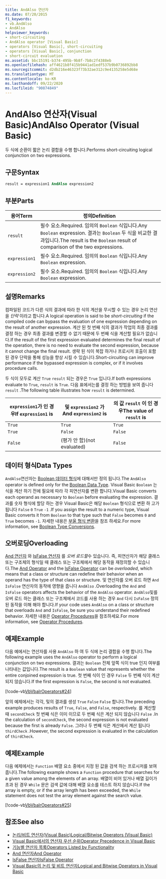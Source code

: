 ```yaml
---
title: AndAlso 연산자
ms.date: 07/20/2015
f1_keywords:
- vb.AndAlso
- AndAlso
helpviewer_keywords:
- short-circuiting
- AndAlso operator [Visual Basic]
- operators [Visual Basic], short-circuiting
- operators [Visual Basic], conjunction
- short-circuit evaluation
ms.assetid: bbc15191-b374-495b-9b8f-7b8c2f4388eb
ms.openlocfilehash: aff4621b8f415b9441ad1edf537b9b0736892bb8
ms.sourcegitcommit: d2db216e46323f73b32ae312c9e4135258e5d68e
ms.translationtype: MT
ms.contentlocale: ko-KR
ms.lasthandoff: 09/22/2020
ms.locfileid: "90874849"
---
```

# <a name="andalso-operator-visual-basic"></a><span data-ttu-id="c0c61-102">AndAlso 연산자(Visual Basic)</span><span class="sxs-lookup"><span data-stu-id="c0c61-102">AndAlso Operator (Visual Basic)</span></span>

<span data-ttu-id="c0c61-103">두 식에 순환이 짧은 논리 결합을 수행 합니다.</span><span class="sxs-lookup"><span data-stu-id="c0c61-103">Performs short-circuiting logical conjunction on two expressions.</span></span>  
  
## <a name="syntax"></a><span data-ttu-id="c0c61-104">구문</span><span class="sxs-lookup"><span data-stu-id="c0c61-104">Syntax</span></span>  
  
```vb
result = expression1 AndAlso expression2  
```  
  
## <a name="parts"></a><span data-ttu-id="c0c61-105">부분</span><span class="sxs-lookup"><span data-stu-id="c0c61-105">Parts</span></span>  
  
|<span data-ttu-id="c0c61-106">용어</span><span class="sxs-lookup"><span data-stu-id="c0c61-106">Term</span></span>|<span data-ttu-id="c0c61-107">정의</span><span class="sxs-lookup"><span data-stu-id="c0c61-107">Definition</span></span>|  
|---|---|  
|`result`|<span data-ttu-id="c0c61-108">필수 요소.</span><span class="sxs-lookup"><span data-stu-id="c0c61-108">Required.</span></span> <span data-ttu-id="c0c61-109">임의의 `Boolean` 식입니다.</span><span class="sxs-lookup"><span data-stu-id="c0c61-109">Any `Boolean` expression.</span></span> <span data-ttu-id="c0c61-110">결과는 `Boolean` 두 식을 비교한 결과입니다.</span><span class="sxs-lookup"><span data-stu-id="c0c61-110">The result is the `Boolean` result of comparison of the two expressions.</span></span>|  
|`expression1`|<span data-ttu-id="c0c61-111">필수 요소.</span><span class="sxs-lookup"><span data-stu-id="c0c61-111">Required.</span></span> <span data-ttu-id="c0c61-112">임의의 `Boolean` 식입니다.</span><span class="sxs-lookup"><span data-stu-id="c0c61-112">Any `Boolean` expression.</span></span>|  
|`expression2`|<span data-ttu-id="c0c61-113">필수 요소.</span><span class="sxs-lookup"><span data-stu-id="c0c61-113">Required.</span></span> <span data-ttu-id="c0c61-114">임의의 `Boolean` 식입니다.</span><span class="sxs-lookup"><span data-stu-id="c0c61-114">Any `Boolean` expression.</span></span>|  
  
## <a name="remarks"></a><span data-ttu-id="c0c61-115">설명</span><span class="sxs-lookup"><span data-stu-id="c0c61-115">Remarks</span></span>  

 <span data-ttu-id="c0c61-116">컴파일된 코드가 다른 식의 결과에 따라 한 식의 계산을 무시할 수 있는 경우 논리 연산을 *단락* 이라고 합니다.</span><span class="sxs-lookup"><span data-stu-id="c0c61-116">A logical operation is said to be *short-circuiting* if the compiled code can bypass the evaluation of one expression depending on the result of another expression.</span></span> <span data-ttu-id="c0c61-117">계산 된 첫 번째 식의 결과가 작업의 최종 결과를 결정 하는 경우 최종 결과를 변경할 수 없기 때문에 두 번째 식을 계산할 필요가 없습니다.</span><span class="sxs-lookup"><span data-stu-id="c0c61-117">If the result of the first expression evaluated determines the final result of the operation, there is no need to evaluate the second expression, because it cannot change the final result.</span></span> <span data-ttu-id="c0c61-118">생략 된 식이 복잡 하거나 프로시저 호출이 포함 된 경우 단락을 통해 성능을 향상 시킬 수 있습니다.</span><span class="sxs-lookup"><span data-stu-id="c0c61-118">Short-circuiting can improve performance if the bypassed expression is complex, or if it involves procedure calls.</span></span>  
  
 <span data-ttu-id="c0c61-119">두 식이 모두로 계산 `True` `result` 되는 경우은 `True` 입니다.</span><span class="sxs-lookup"><span data-stu-id="c0c61-119">If both expressions evaluate to `True`, `result` is `True`.</span></span> <span data-ttu-id="c0c61-120">다음 표에서는를 결정 하는 방법을 보여 줍니다 `result` .</span><span class="sxs-lookup"><span data-stu-id="c0c61-120">The following table illustrates how `result` is determined.</span></span>  
  
|<span data-ttu-id="c0c61-121">`expression1`가 인 경우</span><span class="sxs-lookup"><span data-stu-id="c0c61-121">If `expression1` is</span></span>|<span data-ttu-id="c0c61-122">및 `expression2` 가</span><span class="sxs-lookup"><span data-stu-id="c0c61-122">And `expression2` is</span></span>|<span data-ttu-id="c0c61-123">의 값 `result` 이 인 경우</span><span class="sxs-lookup"><span data-stu-id="c0c61-123">The value of `result` is</span></span>|  
|---|---|---|  
|`True`|`True`|`True`|  
|`True`|`False`|`False`|  
|`False`|<span data-ttu-id="c0c61-124">(평가 안 함)</span><span class="sxs-lookup"><span data-stu-id="c0c61-124">(not evaluated)</span></span>|`False`|  
  
## <a name="data-types"></a><span data-ttu-id="c0c61-125">데이터 형식</span><span class="sxs-lookup"><span data-stu-id="c0c61-125">Data Types</span></span>  

 <span data-ttu-id="c0c61-126">`AndAlso`연산자는 [Boolean 데이터 형식](../data-types/boolean-data-type.md)에 대해서만 정의 됩니다.</span><span class="sxs-lookup"><span data-stu-id="c0c61-126">The `AndAlso` operator is defined only for the [Boolean Data Type](../data-types/boolean-data-type.md).</span></span> <span data-ttu-id="c0c61-127">Visual Basic `Boolean` 는 식을 계산 하기 전에 필요에 따라 각 피연산자를 변환 합니다.</span><span class="sxs-lookup"><span data-stu-id="c0c61-127">Visual Basic converts each operand as necessary to `Boolean` before evaluating the expression.</span></span> <span data-ttu-id="c0c61-128">결과를 숫자 형식에 할당 하는 경우 Visual Basic은 해당 `Boolean` 형식으로 변환 하 고가 됩니다 `False` `0` `True` `-1` .</span><span class="sxs-lookup"><span data-stu-id="c0c61-128">If you assign the result to a numeric type, Visual Basic converts it from `Boolean` to that type such that `False` becomes `0` and `True` becomes `-1`.</span></span>
<span data-ttu-id="c0c61-129">자세한 내용은 [부울 형식 변환](../data-types/boolean-data-type.md#type-conversions)을 참조 하세요.</span><span class="sxs-lookup"><span data-stu-id="c0c61-129">For more information, see [Boolean Type Conversions](../data-types/boolean-data-type.md#type-conversions).</span></span>
  
## <a name="overloading"></a><span data-ttu-id="c0c61-130">오버로딩</span><span class="sxs-lookup"><span data-stu-id="c0c61-130">Overloading</span></span>  

 <span data-ttu-id="c0c61-131">[And 연산자](and-operator.md) 와 [IsFalse 연산자](isfalse-operator.md) 를 *오버 로드할*수 있습니다. 즉, 피연산자가 해당 클래스 또는 구조체의 형식일 때 클래스 또는 구조체에서 해당 동작을 재정의할 수 있습니다.</span><span class="sxs-lookup"><span data-stu-id="c0c61-131">The [And Operator](and-operator.md) and the [IsFalse Operator](isfalse-operator.md) can be *overloaded*, which means that a class or structure can redefine their behavior when an operand has the type of that class or structure.</span></span> <span data-ttu-id="c0c61-132">및 연산자를 오버 로드 하면 `And` `IsFalse` 연산자의 동작에 영향을 줍니다 `AndAlso` .</span><span class="sxs-lookup"><span data-stu-id="c0c61-132">Overloading the `And` and `IsFalse` operators affects the behavior of the `AndAlso` operator.</span></span> <span data-ttu-id="c0c61-133">`AndAlso`및를 오버 로드 하는 클래스 또는 구조체에서 코드를 사용 하는 경우 `And` 다시 `IsFalse` 정의 된 동작을 이해 해야 합니다.</span><span class="sxs-lookup"><span data-stu-id="c0c61-133">If your code uses `AndAlso` on a class or structure that overloads `And` and `IsFalse`, be sure you understand their redefined behavior.</span></span> <span data-ttu-id="c0c61-134">자세한 내용은 [Operator Procedures](../../programming-guide/language-features/procedures/operator-procedures.md)을 참조하세요.</span><span class="sxs-lookup"><span data-stu-id="c0c61-134">For more information, see [Operator Procedures](../../programming-guide/language-features/procedures/operator-procedures.md).</span></span>  
  
## <a name="example"></a><span data-ttu-id="c0c61-135">예제</span><span class="sxs-lookup"><span data-stu-id="c0c61-135">Example</span></span>  

 <span data-ttu-id="c0c61-136">다음 예에서는 연산자를 사용 `AndAlso` 하 여 두 식에 논리 결합을 수행 합니다.</span><span class="sxs-lookup"><span data-stu-id="c0c61-136">The following example uses the `AndAlso` operator to perform a logical conjunction on two expressions.</span></span> <span data-ttu-id="c0c61-137">결과는 `Boolean` 전체 앞쪽 식이 true 인지 여부를 나타내는 값입니다.</span><span class="sxs-lookup"><span data-stu-id="c0c61-137">The result is a `Boolean` value that represents whether the entire conjoined expression is true.</span></span> <span data-ttu-id="c0c61-138">첫 번째 식이 인 경우 `False` 두 번째 식이 계산 되지 않습니다.</span><span class="sxs-lookup"><span data-stu-id="c0c61-138">If the first expression is `False`, the second is not evaluated.</span></span>  
  
 [!code-vb[VbVbalrOperators#24](~/samples/snippets/visualbasic/VS_Snippets_VBCSharp/VbVbalrOperators/VB/Class1.vb#24)]  
  
 <span data-ttu-id="c0c61-139">앞의 예제에서는 각각, 및의 결과를 생성 `True` `False` `False` 합니다.</span><span class="sxs-lookup"><span data-stu-id="c0c61-139">The preceding example produces results of `True`, `False`, and `False`, respectively.</span></span> <span data-ttu-id="c0c61-140">를 계산할 때 `secondCheck` 첫 번째 식은 이미 이므로 두 번째 식은 계산 되지 않습니다 `False` .</span><span class="sxs-lookup"><span data-stu-id="c0c61-140">In the calculation of `secondCheck`, the second expression is not evaluated because the first is already `False`.</span></span> <span data-ttu-id="c0c61-141">그러나 두 번째 식은 계산에서 계산 됩니다 `thirdCheck` .</span><span class="sxs-lookup"><span data-stu-id="c0c61-141">However, the second expression is evaluated in the calculation of `thirdCheck`.</span></span>  
  
## <a name="example"></a><span data-ttu-id="c0c61-142">예제</span><span class="sxs-lookup"><span data-stu-id="c0c61-142">Example</span></span>  

 <span data-ttu-id="c0c61-143">다음 예제에서는 `Function` 배열 요소 중에서 지정 된 값을 검색 하는 프로시저를 보여 줍니다.</span><span class="sxs-lookup"><span data-stu-id="c0c61-143">The following example shows a `Function` procedure that searches for a given value among the elements of an array.</span></span> <span data-ttu-id="c0c61-144">배열이 비어 있거나 배열 길이가 초과 된 경우 `While` 문은 검색 값에 대해 배열 요소를 테스트 하지 않습니다.</span><span class="sxs-lookup"><span data-stu-id="c0c61-144">If the array is empty, or if the array length has been exceeded, the `While` statement does not test the array element against the search value.</span></span>  
  
 [!code-vb[VbVbalrOperators#25](~/samples/snippets/visualbasic/VS_Snippets_VBCSharp/VbVbalrOperators/VB/Class1.vb#25)]  
  
## <a name="see-also"></a><span data-ttu-id="c0c61-145">참조</span><span class="sxs-lookup"><span data-stu-id="c0c61-145">See also</span></span>

- [<span data-ttu-id="c0c61-146">논리/비트 연산자(Visual Basic)</span><span class="sxs-lookup"><span data-stu-id="c0c61-146">Logical/Bitwise Operators (Visual Basic)</span></span>](logical-bitwise-operators.md)
- [<span data-ttu-id="c0c61-147">Visual Basic에서의 연산자 우선 순위</span><span class="sxs-lookup"><span data-stu-id="c0c61-147">Operator Precedence in Visual Basic</span></span>](operator-precedence.md)
- [<span data-ttu-id="c0c61-148">기능별 연산자 목록</span><span class="sxs-lookup"><span data-stu-id="c0c61-148">Operators Listed by Functionality</span></span>](operators-listed-by-functionality.md)
- [<span data-ttu-id="c0c61-149">And 연산자</span><span class="sxs-lookup"><span data-stu-id="c0c61-149">And Operator</span></span>](and-operator.md)
- [<span data-ttu-id="c0c61-150">IsFalse 연산자</span><span class="sxs-lookup"><span data-stu-id="c0c61-150">IsFalse Operator</span></span>](isfalse-operator.md)
- [<span data-ttu-id="c0c61-151">Visual Basic의 논리 및 비트 연산자</span><span class="sxs-lookup"><span data-stu-id="c0c61-151">Logical and Bitwise Operators in Visual Basic</span></span>](../../programming-guide/language-features/operators-and-expressions/logical-and-bitwise-operators.md)
